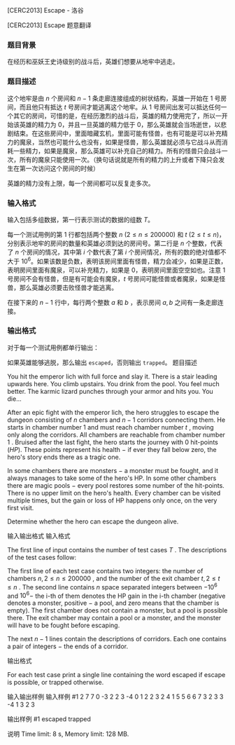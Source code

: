 



[CERC2013] Escape - 洛谷














[CERC2013] Escape
题意翻译
### 题目背景

在经历和巫妖王史诗级别的战斗后，英雄们想要从地牢中逃走。

### 题目描述

这个地牢是由 $n$ 个房间和 $n-1$ 条走廊连接组成的树状结构，英雄一开始在 $1$ 号房间，而且他只有抵达 $t$ 号房间才能逃离这个地牢。从 $1$ 号房间出发可以抵达任何一个其它的房间，可惜的是，在经历激烈的战斗后，英雄的精力使用完了，所以一开始该英雄的精力为 $0$，并且一旦英雄的精力低于 $0$，那么英雄就会当场逝世，以悲剧结束。在这些房间中，里面暗藏玄机，里面可能有怪兽，也有可能是可以补充精力的魔泉，当然也可能什么也没有，如果是怪兽，那么英雄就必须与它战斗从而消耗一些精力，如果是魔泉，那么英雄可以补充自己的精力。所有的怪兽只会战斗一次，所有的魔泉只能使用一次。（换句话说就是所有的精力的上升或者下降只会发生在第一次访问这个房间的时候）

英雄的精力没有上限，每一个房间都可以反复走多次。

### 输入格式

输入包括多组数据，第一行表示测试的数据的组数 $T$。

每一个测试用例的第 $1$ 行都包括两个整数 $n$ $(2 \le n \le 200000 )$ 和 $t$ $(2 \le t \le n)$，分别表示地牢的房间的数量和英雄必须到达的房间号。第二行是 $n$ 个整数，代表了 $n$ 个房间的情况，其中第 $i$ 个数代表了第 $i$ 个房间情况，所有的数的绝对值都不大于 $10^{6}$。如果该数是负数，表明该房间里面有怪兽，精力会减少，如果是正数，表明房间里面有魔泉，可以补充精力，如果是 $0$，表明房间里面空空如也。注意 $1$ 号房间不会有怪兽，但是有可能会有魔泉，$t$ 号房间可能怪兽或者魔泉，如果是怪兽，那么英雄必须要击败怪兽才能逃离。

在接下来的 $n-1$ 行中，每行两个整数 $a$ 和 $b$ ，表示房间 $a, b$ 之间有一条走廊连接。

### 输出格式

对于每一个测试用例都单行输出：

如果英雄能够逃脱，那么输出 `escaped`，否则输出 `trapped`。
题目描述


You hit the emperor lich with full force and slay it. There is a stair leading upwards here. You climb upstairs. You drink from the pool. You feel much better. The karmic lizard punches through your armor and hits you. You die...

After an epic fight with the emperor lich, the hero struggles to escape the dungeon consisting of $n$ chambers and $n − 1$ corridors connecting them. He starts in chamber number $1$ and must reach chamber number $t$ , moving only along the corridors. All chambers are reachable from chamber number $1$ . Bruised after the last fight, the hero starts the journey with $0$ hit-points $(HP).$ These points represent his health $-$ if ever they fall below zero, the hero's story ends there as a tragic one.

In some chambers there are monsters $-$ a monster must be fought, and it always manages to take some of the hero's HP. In some other chambers there are magic pools $-$ every pool restores some number of the hit-points. There is no upper limit on the hero's health. Every chamber can be visited multiple times, but the gain or loss of HP happens only once, on the very first visit.

Determine whether the hero can escape the dungeon alive.


输入输出格式
输入格式



The first line of input contains the number of test cases $T$ . The descriptions of the test cases follow:

The first line of each test case contains two integers: the number of chambers $n , 2 \le n \le 200 000$ , and the number of the exit chamber $t , 2 \le t \le n$ . The second line contains $n$ space separated integers between $-10^{6}$ and $10^{6} -$ the i-th of them denotes the HP gain in the i-th chamber (negative denotes a monster, positive $-$ a pool, and zero means that the chamber is empty). The first chamber does not contain a monster, but a pool is possible there. The exit chamber may contain a pool or a monster, and the monster will have to be fought before escaping.

The next $n−1$ lines contain the descriptions of corridors. Each one contains a pair of integers $-$ the ends of a corridor.


输出格式



For each test case print a single line containing the word escaped if escape is possible, or trapped otherwise.


输入输出样例
输入样例 #1
2
7 7
0 -3 2 2 3 -4 0
1 2
2 3
2 4
1 5
5 6
6 7
3 2
3 3 -4
1 3
2 3

输出样例 #1
escaped
trapped

说明
Time limit: 8 s, Memory limit: 128 MB. 








